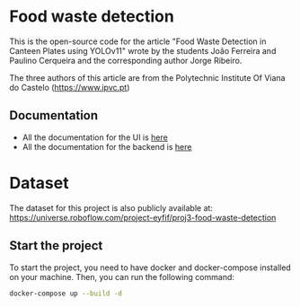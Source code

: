 # Food waste detection

This is the open-source code for the article "Food Waste Detection in Canteen Plates using YOLOv11" wrote by the students João Ferreira and Paulino Cerqueira and the corresponding author Jorge Ribeiro.

The three authors of this article are from the Polytechnic Institute Of Viana do Castelo (https://www.ipvc.pt)


## Documentation
- All the documentation for the UI is [here](./ui/README.md)
- All the documentation for the backend is [here](./restapi/README.md)

# Dataset
The dataset for this project is also publicly available at: https://universe.roboflow.com/project-eyfif/proj3-food-waste-detection

## Start the project
To start the project, you need to have docker and docker-compose installed on your machine. Then, you can run the following command:
```bash
docker-compose up --build -d
```

